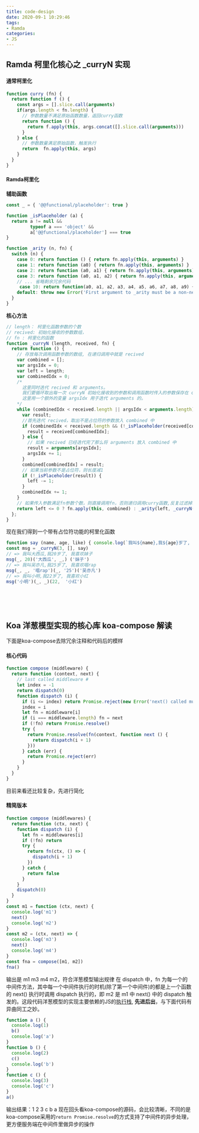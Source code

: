 ```yaml
---
title: code-design
date: 2020-09-1 10:29:46
tags:
- Ramda
categories:
- JS
---
```


## Ramda 柯里化核心之 _curryN 实现

#### 通常柯里化
```javascript
function curry (fn) {
  return function f () {
    const args = [].slice.call(arguments)
    if(args.length < fn.length) {
      // 参数数量不满足原始函数数量，返回curry函数
      return function () {
        return f.apply(this, args.concat([].slice.call(arguments)))
      }
    } else {
      // 参数数量满足原始函数，触发执行
      return  fn.apply(this, args)
    }
  } 
}
```
#### Ramda柯里化
**辅助函数**
```javascript
const _ = { '@@functional/placeholder': true }

function _isPlaceholder (a) {
  return a != null &&
         typeof a === 'object' &&
         a['@@functional/placeholder'] === true
}

function _arity (n, fn) {
  switch (n) {
    case 0: return function () { return fn.apply(this, arguments) }
    case 1: return function (a0) { return fn.apply(this, arguments) }
    case 2: return function (a0, a1) { return fn.apply(this, arguments) }
    case 3: return function (a0, a1, a2) { return fn.apply(this, arguments) }
    // ... 省略剩余冗余代码
     case 10: return function(a0, a1, a2, a3, a4, a5, a6, a7, a8, a9) { return fn.apply(this, arguments); };
    default: throw new Error('First argument to _arity must be a non-negative integer no greater than ten')
  }
}
```

**核心方法**
```javascript
// length： 柯里化函数参数的个数
// recived: 初始化接收的参数数组，
// fn : 柯里化的函数
function _curryN (length, received, fn) {
  return function () {
    // 存放每次调用函数参数的数组, 在递归调用中就是 recived
    var combined = [];
    var argsIdx = 0;
    var left = length;
    var combinedIdx = 0;
    /* 
      这里同时迭代 recived 和 arguments。
      我们要循环取出每一次 curryN 初始化接收到的参数和调用函数时传入的参数保存在 combined 中，
      这里用一个额外的变量 argsIdx 用于迭代 arguments 的。
    */
    while (combinedIdx < received.length || argsIdx < arguments.length) {
      var result;
      //首先迭代 recived，取出不是占位符的参数放入 combined 中
      if (combinedIdx < received.length && (!_isPlaceholder(received[combinedIdx]) || argsIdx >= arguments.length)) {
        result = received[combinedIdx];
      } else {
        // 如果 recived 已经迭代完了那么将 arguments 放入 combined 中
        result = arguments[argsIdx];
        argsIdx += 1;
      }
      combined[combinedIdx] = result;
      // 如果当前参数不是占位符，则长度减1
      if (!_isPlaceholder(result)) {
        left -= 1;
      }
      combinedIdx += 1;
    }
    // 如果传入参数满足fn参数个数，则直接调用fn，否则递归调用curry函数,反复过滤掉recived的占位符
    return left <= 0 ? fn.apply(this, combined) : _arity(left, _curryN(length, combined, fn));
  };
}
```
现在我们得到一个带有占位符功能的柯里化函数
```javascript
function say (name, age, like) { console.log(`我叫${name},我${age}岁了, 我喜欢${like}`) };
const msg = _curryN(3, [], say)
// => 我叫大西瓜,我20岁了, 我喜欢妹子
msg(_, 20)('大西瓜', _,) ('妹子')
// => 我叫吴亦凡,我25岁了, 我喜欢唱rap
msg(_, _, '唱rap')(_, '25')('吴亦凡')
// => 我叫小明,我22岁了, 我喜欢小红
msg('小明')(_, _)(22,  '小红')
```

<br /><br /><br />

## Koa 洋葱模型实现的核心库 koa-compose 解读

下面是koa-compose去除冗余注释和代码后的模样
#### 核心代码
```javascript
function compose (middleware) {
  return function (context, next) {
    // last called middleware #
    let index = -1
    return dispatch(0)
    function dispatch (i) {
      if (i <= index) return Promise.reject(new Error('next() called multiple times'))
      index = i
      let fn = middleware[i]
      if (i === middleware.length) fn = next
      if (!fn) return Promise.resolve()
      try {
        return Promise.resolve(fn(context, function next () {
          return dispatch(i + 1)
        }))
      } catch (err) {
        return Promise.reject(err)
      }
    }
  }
}
```

目前来看还比较复杂，先进行简化
#### 精简版本
```javascript
function compose (middlewares) {
  return function (ctx, next) {
    function dispatch (i) {
      let fn = middlewares[i]
      if (!fn) return 
      try {
        return fn(ctx, () => {
          dispatch(i + 1)
        })
      } catch {
        return false
      }
    }
    dispatch(0)
  }
}
const m1 = function (ctx, next) {
  console.log('m1')
  next()
  console.log('m2')
}
const m2 = (ctx, next) => {
  console.log('m3')
  next()
  console.log('m4')
}
const fna = compose([m1, m2])
fna()
```
输出是 m1 m3 m4 m2，符合洋葱模型输出规律
在 dispatch 中，fn 为每一个的中间件方法，其中每一个中间件执行的时机(除了第一个中间件)的都是上一个函数的 next() 执行时调用 dispatch 执行的，即 m2 是 m1 中 next() 中的 dispatch 触发的。这段代码洋葱模型的实现主要依赖的JS的[执行栈](https://segmentfault.com/a/1190000017350739), **先进后出**，与下面代码有异曲同工之妙。

```javascript
function a () {
  console.log(1)
  b()
  console.log('a')
}
function b () {
  console.log(2)
  c()
  console.log('b')
}
function c () {
  console.log(3)
  console.log('c')
}
a()
```
输出结果：1 2 3 c b a
现在回头看koa-compose的源码，会比较清晰，不同的是koa-compose采用的`return Promise.resolve`的方式支持了中间件的异步处理，更方便服务端在中间件里做异步的操作
